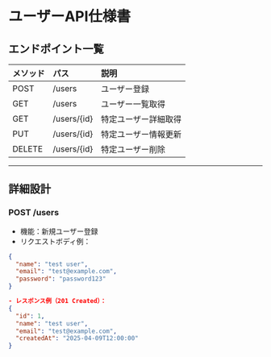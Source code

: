 # ユーザーAPI仕様書

## エンドポイント一覧

| メソッド | パス | 説明 |
|:---|:---|:---|
| POST | /users | ユーザー登録 |
| GET | /users | ユーザー一覧取得 |
| GET | /users/{id} | 特定ユーザー詳細取得 |
| PUT | /users/{id} | 特定ユーザー情報更新 |
| DELETE | /users/{id} | 特定ユーザー削除 |

---

## 詳細設計

### POST /users

- 機能：新規ユーザー登録
- リクエストボディ例：

```json
{
  "name": "test user",
  "email": "test@example.com",
  "password": "password123"
}

- レスポンス例（201 Created）：
{
  "id": 1,
  "name": "test user",
  "email": "test@example.com",
  "createdAt": "2025-04-09T12:00:00"
}
```
